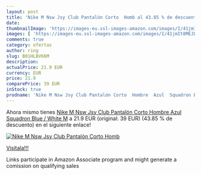 ```yaml
---
layout: post
title: 'Nike M Nsw Jsy Club Pantalón Corto  Homb al 43.85 % de descuento'
date: 
thumbnailImage: 'https://images-eu.ssl-images-amazon.com/images/I/41jmIt8MEJL._SL200_.jpg'
images: [ 'https://images-eu.ssl-images-amazon.com/images/I/41jmIt8MEJL._SL200_.jpg' ]
comments: true
category: ofertas
author: ring
slug: B01HLBV66M
description:
actualPrice: 21.9 EUR
currency: EUR
price: 21.9
comparePrice: 39 EUR
inStock: true
prodname: 'Nike M Nsw Jsy Club Pantalón Corto  Hombre  Azul  Squadron Blue / White   M'
---
```


Ahora mismo tienes [Nike M Nsw Jsy Club Pantalón Corto  Hombre  Azul  Squadron Blue / White   M](https://www.amazon.es/dp/B01HLBV66M/?tag=tolees-21) a 21.9 EUR (original: 39 EUR) (43.85 %  de descuento) en el siguiente enlace!

[![Nike M Nsw Jsy Club Pantalón Corto  Homb](https://images-eu.ssl-images-amazon.com/images/I/41jmIt8MEJL._SL200_.jpg)](https://www.amazon.es/dp/B01HLBV66M/?tag=tolees-21)

[Visítala!!!](https://www.amazon.es/dp/B01HLBV66M/?tag=tolees-21)

Links participate in Amazon Associate program and might generate a comission on qualifying sales
